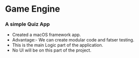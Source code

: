 # Game Engine 
### A simple Quiz App

* Created a macOS framework app.
* Advantage:- We can create modular code and fatser testing.
* This is the main Logic part of the application.
* No UI will be on this part of the project.
  
